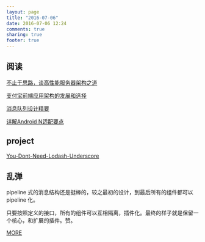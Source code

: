 ```yaml
---
layout: page
title: "2016-07-06"
date: 2016-07-06 12:24
comments: true
sharing: true
footer: true
---
```


## 阅读

[不止于思路，谈高性能服务器架构之道](http://dbaplus.cn/news-21-504-1.html)

[支付宝前端应用架构的发展和选择](https://github.com/sorrycc/blog/issues/6)

[消息队列设计精要](http://tech.meituan.com/mq-design.html)

[详解Android N适配要点](https://zhuanlan.zhihu.com/p/21461478)


## project

[You-Dont-Need-Lodash-Underscore](https://github.com/cht8687/You-Dont-Need-Lodash-Underscore)

## 乱弹

pipeline 式的消息结构还是挺棒的，较之最初的设计，到最后所有的组件都可以 pipeline 化。

只要按照定义的接口，所有的组件可以互相隔离，插件化。最终的样子就是保留一个核心，和扩展的插件。赞。



[MORE](http://blog.mirreal.net/note/2016-07-06.html)
